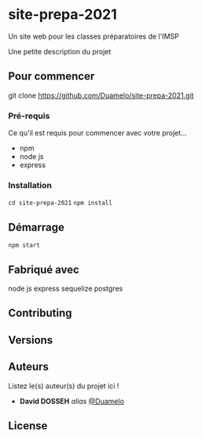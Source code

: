 # site-prepa-2021
Un site web pour les classes préparatoires de l'IMSP


Une petite description du projet

## Pour commencer



git clone https://github.com/Duamelo/site-prepa-2021.git



### Pré-requis

Ce qu'il est requis pour commencer avec votre projet...

- npm
- node js
- express

### Installation


 ``cd site-prepa-2021`` 
 ``npm install ``
 

## Démarrage

``npm start``


## Fabriqué avec

node js
express
sequelize
postgres


## Contributing


## Versions



## Auteurs
Listez le(s) auteur(s) du projet ici !
* **David DOSSEH** _alias_ [@Duamelo](https://github.com/Duamelo)


## License


